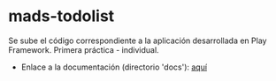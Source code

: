 # mads-todolist
Se sube el código correspondiente a la aplicación desarrollada en Play Framework. Primera práctica - individual.

- Enlace a la documentación (directorio 'docs'): 
[aquí](https://github.com/manugm1/mads-todolist/blob/master/docs/acerca.md)
